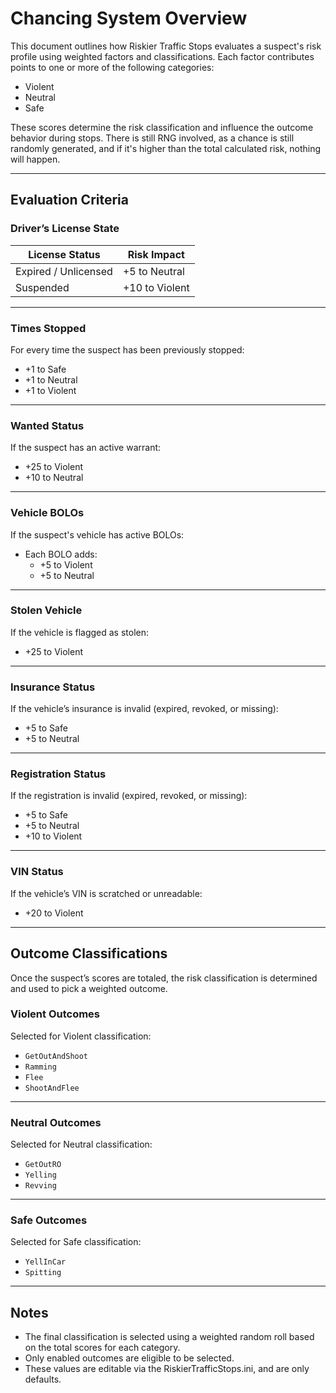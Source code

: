 # Chancing System Overview

This document outlines how Riskier Traffic Stops evaluates a suspect's risk profile using weighted factors and
classifications. Each factor contributes points to one or more of the following categories:

- Violent
- Neutral
- Safe

These scores determine the risk classification and influence the outcome behavior during stops. There is still RNG involved, as a chance is still randomly generated, and if it's higher than the total calculated risk, nothing will happen.

---

## Evaluation Criteria

### Driver’s License State

| License Status       | Risk Impact          |
|----------------------|----------------------|
| Expired / Unlicensed | +5 to Neutral        |
| Suspended            | +10 to Violent       |

---

### Times Stopped

For every time the suspect has been previously stopped:

- +1 to Safe
- +1 to Neutral
- +1 to Violent

---

### Wanted Status

If the suspect has an active warrant:

- +25 to Violent
- +10 to Neutral

---

### Vehicle BOLOs

If the suspect's vehicle has active BOLOs:

- Each BOLO adds:
    - +5 to Violent
    - +5 to Neutral

---

### Stolen Vehicle

If the vehicle is flagged as stolen:

- +25 to Violent

---

### Insurance Status

If the vehicle’s insurance is invalid (expired, revoked, or missing):

- +5 to Safe
- +5 to Neutral

---

### Registration Status

If the registration is invalid (expired, revoked, or missing):

- +5 to Safe
- +5 to Neutral
- +10 to Violent

---

### VIN Status

If the vehicle’s VIN is scratched or unreadable:

- +20 to Violent

---

## Outcome Classifications

Once the suspect’s scores are totaled, the risk classification is determined and used to pick a weighted outcome.

### Violent Outcomes

Selected for Violent classification:

- `GetOutAndShoot`
- `Ramming`
- `Flee`
- `ShootAndFlee`

---

### Neutral Outcomes

Selected for Neutral classification:

- `GetOutRO`
- `Yelling`
- `Revving`

---

### Safe Outcomes

Selected for Safe classification:

- `YellInCar`
- `Spitting`

---

## Notes

- The final classification is selected using a weighted random roll based on the total scores for each category.
- Only enabled outcomes are eligible to be selected.
- These values are editable via the RiskierTrafficStops.ini, and are only defaults.